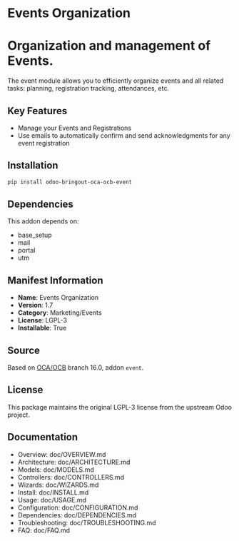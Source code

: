 # Events Organization


Organization and management of Events.
======================================

The event module allows you to efficiently organize events and all related tasks: planning, registration tracking,
attendances, etc.

Key Features
------------
* Manage your Events and Registrations
* Use emails to automatically confirm and send acknowledgments for any event registration


## Installation

```bash
pip install odoo-bringout-oca-ocb-event
```

## Dependencies

This addon depends on:
- base_setup
- mail
- portal
- utm

## Manifest Information

- **Name**: Events Organization
- **Version**: 1.7
- **Category**: Marketing/Events
- **License**: LGPL-3
- **Installable**: True

## Source

Based on [OCA/OCB](https://github.com/OCA/OCB) branch 16.0, addon `event`.

## License

This package maintains the original LGPL-3 license from the upstream Odoo project.

## Documentation

- Overview: doc/OVERVIEW.md
- Architecture: doc/ARCHITECTURE.md
- Models: doc/MODELS.md
- Controllers: doc/CONTROLLERS.md
- Wizards: doc/WIZARDS.md
- Install: doc/INSTALL.md
- Usage: doc/USAGE.md
- Configuration: doc/CONFIGURATION.md
- Dependencies: doc/DEPENDENCIES.md
- Troubleshooting: doc/TROUBLESHOOTING.md
- FAQ: doc/FAQ.md
